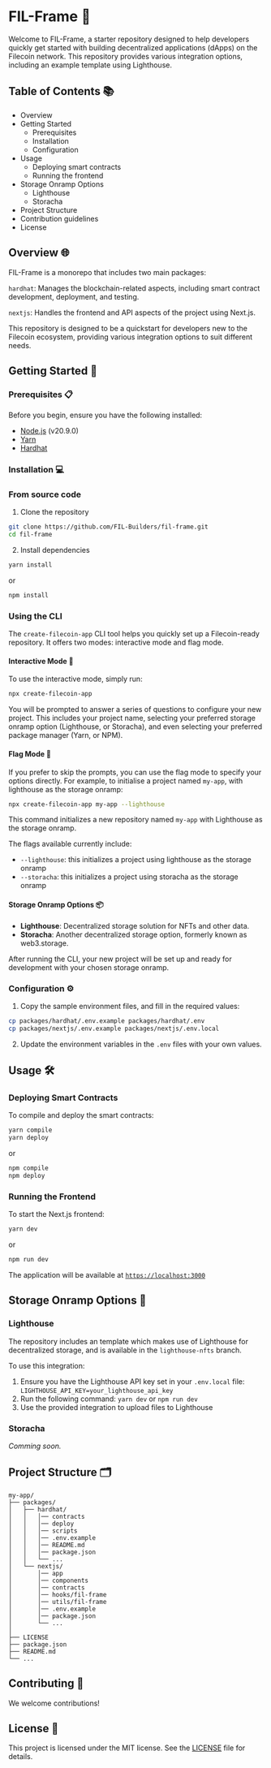 # FIL-Frame  🚀

Welcome to FIL-Frame, a starter repository designed to help developers quickly get started with building decentralized applications (dApps) on the Filecoin network. This repository provides various integration options, including an example template using Lighthouse.

## Table of Contents 📚

- Overview
- Getting Started
  - Prerequisites
  - Installation
  - Configuration
- Usage
  - Deploying smart contracts
  - Running the frontend
- Storage Onramp Options
  - Lighthouse
  - Storacha
- Project Structure
- Contribution guidelines
- License

## Overview 🌐

FIL-Frame is a monorepo that includes two main packages:

`hardhat`: Manages the blockchain-related aspects, including smart contract development, deployment, and testing.

`nextjs`: Handles the frontend and API aspects of the project using Next.js.

This repository is designed to be a quickstart for developers new to the Filecoin ecosystem, providing various integration options to suit different needs.

## Getting Started 🚀

### Prerequisites 📋

Before you begin, ensure you have the following installed:
- [Node.js](https://nodejs.org/en/download/package-manager) (v20.9.0)
- [Yarn](https://yarnpkg.com/getting-started/install)
- [Hardhat](https://hardhat.org/hardhat-runner/docs/getting-started#installation)

### Installation 💻

### From source code

1. Clone the repository

```bash
git clone https://github.com/FIL-Builders/fil-frame.git
cd fil-frame 
```

2. Install dependencies

```bash
yarn install
```

or

```bash
npm install
```

### Using the CLI 
The `create-filecoin-app` CLI tool helps you quickly set up a Filecoin-ready repository. It offers two modes: interactive mode and flag mode.

#### Interactive Mode 🧩

To use the interactive mode, simply run:

```bash
npx create-filecoin-app
```

You will be prompted to answer a series of questions to configure your new project. This includes your project name, selecting your preferred storage onramp option (Lighthouse, or Storacha), and even selecting your preferred package manager (Yarn, or NPM).

#### Flag Mode 🚩

If you prefer to skip the prompts, you can use the flag mode to specify your options directly. For example, to initialise a project named `my-app`, with lighthouse as the storage onramp:

```bash
npx create-filecoin-app my-app --lighthouse
```

This command initializes a new repository named `my-app` with Lighthouse as the storage onramp.

The flags available currently include:

- `--lighthouse`: this initializes a project using lighthouse as the storage onramp
- `--storacha`: this initializes a project using storacha as the storage onramp

#### Storage Onramp Options 📦

- **Lighthouse**: Decentralized storage solution for NFTs and other data.
- **Storacha**: Another decentralized storage option, formerly known as web3.storage.

After running the CLI, your new project will be set up and ready for development with your chosen storage onramp.

### Configuration ⚙️

1. Copy the sample environment files, and fill in the required values:

```bash
cp packages/hardhat/.env.example packages/hardhat/.env
cp packages/nextjs/.env.example packages/nextjs/.env.local
```

2. Update the environment variables in the `.env` files with your own values.

## Usage 🛠️

### Deploying Smart Contracts

To compile and deploy the smart contracts:

```bash
yarn compile
yarn deploy
```

or

```bash
npm compile
npm deploy
```

### Running the Frontend

To start the Next.js frontend:

```bash
yarn dev
```

or

```bash
npm run dev
```

The application will be available at
[`https://localhost:3000`](https://localhost:3000)

## Storage Onramp Options 🔌

### Lighthouse

The repository includes an template which makes use of Lighthouse for decentralized storage, and is available in the `lighthouse-nfts` branch.

To use this integration:

1. Ensure you have the Lighthouse API key set in your `.env.local` file:
`LIGHTHOUSE_API_KEY=your_lighthouse_api_key`
2. Run the following command:
`yarn dev` or `npm run dev`
3. Use the provided integration to upload files to Lighthouse

### Storacha
*Comming soon.*

## Project Structure 🗂️

```
my-app/
├── packages/
│   ├── hardhat/
│   │   │── contracts
│   │   │── deploy
│   │   │── scripts
│   │   │── .env.example
│   │   │── README.md
│   │   │── package.json
│   │   └── ...
│   └── nextjs/
│       │── app
│       │── components
│       │── contracts
│       │── hooks/fil-frame
│       │── utils/fil-frame
│       │── .env.example
│       │── package.json
│       └── ...
│   
├── LICENSE
├── package.json
├── README.md
└── ...
```

## Contributing 🤝

We welcome contributions!

## License 📄

This project is licensed under the MIT license. See the [LICENSE](./LICENSE) file for details.
